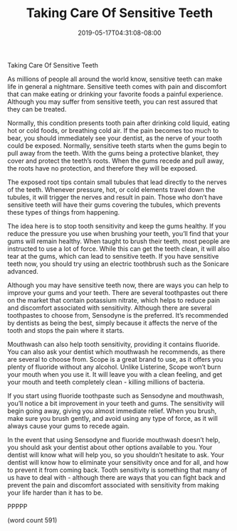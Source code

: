 ﻿---
title: "Taking Care Of Sensitive Teeth"
date: 2019-05-17T04:31:08-08:00
description: "Toothache and Tooth Care Tips for Web Success"
featured_image: "/images/Toothache and Tooth Care.jpg"
tags: ["Toothache and Tooth Care"]
---

Taking Care Of Sensitive Teeth

As millions of people all around the world know, sensitive teeth can make life in general a nightmare.  Sensitive teeth comes with pain and discomfort that can make eating or drinking your favorite foods a painful experience.  Although you may suffer from sensitive teeth, you can rest assured that they can be treated.

Normally, this condition presents tooth pain after drinking cold liquid, eating hot or cold foods, or breathing cold air.  If the pain becomes too much to bear, you should immediately see your dentist, as the nerve of your tooth could be exposed.  Normally, sensitive teeth starts when the gums begin to pull away from the teeth.  With the gums being a protective blanket, they cover and protect the teeth’s roots.  When the gums recede and pull away, the roots have no protection, and therefore they will be exposed.

The exposed root tips contain small tubules that lead directly to the nerves of the teeth.  Whenever pressure, hot, or cold elements travel down the tubules, it will trigger the nerves and result in pain.  Those who don’t have sensitive teeth will have their gums covering the tubules, which prevents these types of things from happening.

The idea here is to stop tooth sensitivity and keep the gums healthy.  If you reduce the pressure you use when brushing your teeth, you’ll find that your gums will remain healthy.  When taught to brush their teeth, most people are instructed to use a lot of force.  While this can get the teeth clean, it will also tear at the gums, which can lead to sensitive teeth.  If you have sensitive teeth now, you should try using an electric toothbrush such as the Sonicare advanced.

Although you may have sensitive teeth now, there are ways you can help to improve your gums and your teeth.  There are several toothpastes out there on the market that contain potassium nitrate, which helps to reduce pain and discomfort associated with sensitivity.  Although there are several toothpastes to choose from, Sensodyne is the preferred.  It’s recommended by dentists as being the best, simply because it affects the nerve of the tooth and stops the pain where it starts.

Mouthwash can also help tooth sensitivity, providing it contains fluoride.  You can also ask your dentist which mouthwash he recommends, as there are several to choose from.  Scope is a great brand to use, as it offers you plenty of fluoride without any alcohol.  Unlike Listerine, Scope won’t burn your mouth when you use it.  It will leave you with a clean feeling, and get your mouth and teeth completely clean - killing millions of bacteria.

If you start using fluoride toothpaste such as Sensodyne and mouthwash, you’ll notice a bit improvement in your teeth and gums.  The sensitivity will begin going away, giving you almost immediate relief.  When you brush, make sure you brush gently, and avoid using any type of force, as it will always cause your gums to recede again.

In the event that using Sensodyne and fluoride mouthwash doesn’t help, you should ask your dentist about other options available to you.  Your dentist will know what will help you, so you shouldn’t hesitate to ask.  Your dentist will know how to eliminate your sensitivity once and for all, and how to prevent it from coming back.  Tooth sensitivity is something that many of us have to deal with - although there are ways that you can fight back and prevent the pain and discomfort associated with sensitivity from making your life harder than it has to be.

PPPPP

(word count 591)
